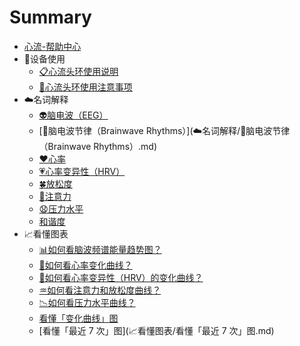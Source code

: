 # Summary

* [心流-帮助中心](README.md)
* 📲设备使用
    * [📋心流头环使用说明](📲设备使用/📋心流头环使用说明.md)
    * [📌心流头环使用注意事项](📲设备使用/📌心流头环使用注意事项.md)
* ☁️名词解释
    * [👽脑电波（EEG）](☁️名词解释/👽脑电波（EEG）.md)
    * [🔋脑电波节律（Brainwave Rhythms）](☁️名词解释/🔋脑电波节律（Brainwave Rhythms）.md)
    * [❤️心率](☁️名词解释/❤️心率.md)
    * [💗心率变异性（HRV）](☁️名词解释/💗心率变异性（HRV）.md)
    * [🍀放松度](☁️名词解释/🍀放松度.md)
    * [🎯注意力](☁️名词解释/🎯注意力.md)
    * [😧压力水平](☁️名词解释/😧压力水平.md)
    * [和谐度](☁️名词解释/和谐度（Coherence）.md)
* 📈看懂图表
    * [📊如何看脑波频谱能量趋势图？](📈看懂图表/📊如何看脑波频谱能量趋势图？.md)
    * [💖如何看心率变化曲线？](📈看懂图表/💖如何看心率变化曲线？.md)
    * [💓如何看心率变异性（HRV）的变化曲线？](📈看懂图表/💓如何看心率变异性（HRV）的变化曲线？.md)
    * [♒如何看注意力和放松度曲线？](📈看懂图表/♒如何看注意力和放松度曲线？.md)
    * [📉如何看压力水平曲线？](📈看懂图表/📉如何看压力水平曲线？.md)
    * [看懂「变化曲线」图](📈看懂图表/看懂「变化曲线」图.md)
    * [看懂「最近 7 次」图](📈看懂图表/看懂「最近 7 次」图.md)

